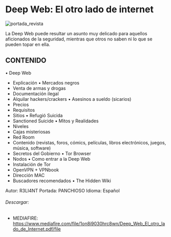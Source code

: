 # Deep Web: El otro lado de internet
![portada_revista](https://user-images.githubusercontent.com/75953873/102029029-a43ad680-3d8b-11eb-9b94-d69ab98e304c.png)

La Deep Web puede resultar un asunto muy delicado para aquellos aficionados de la seguridad, mientras que otros no saben ni lo que se pueden topar en ella.

## CONTENIDO
• Deep Web
- Explicación
• Mercados negros
- Venta de armas y drogas
- Documentación ilegal
- Alquilar hackers/crackers
• Asesinos a sueldo (sicarios)
- Precios
- Requisitos
- Sitios
• Refugió Suicida
- Sanctioned Suicide
• Mitos y Realidades
- Niveles
- Cajas misteriosas
- Red Room
- Contenido (revistas, foros, cómics, películas, libros electrónicos, juegos, música, software)
- Secretos del Gobierno
• Tor Browser
- Nodos
• Como entrar a la Deep Web
- Instalación de Tor
- OpenVPN + VPNbook
- Dirección MAC
- Buscadores recomendados
• The Hidden Wiki

Autor: R3LI4NT
Portada: PANCHIOSO
Idioma: Español

###### Descargar:
- MEDIAFIRE: https://www.mediafire.com/file/1on8i9030hrc8wn/Deep_Web_El_otro_lado_de_Internet.pdf/file
